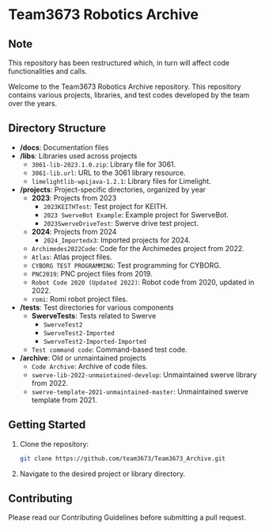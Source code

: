 # Team3673 Robotics Archive

## Note

This repository has been restructured which, in turn will affect code functionalities and calls.

Welcome to the Team3673 Robotics Archive repository. This repository contains various projects, libraries, and test codes developed by the team over the years.

## Directory Structure

- **/docs**: Documentation files
- **/libs**: Libraries used across projects
  - `3061-lib-2023.1.0.zip`: Library file for 3061.
  - `3061-lib.url`: URL to the 3061 library resource.
  - `limelightlib-wpijava-1.2.1`: Library files for Limelight.
- **/projects**: Project-specific directories, organized by year
  - **2023**: Projects from 2023
    - `2023KEITHTest`: Test project for KEITH.
    - `2023 SwerveBot Example`: Example project for SwerveBot.
    - `2023SwerveDriveTest`: Swerve drive test project.
  - **2024**: Projects from 2024
    - `2024_Importedx3`: Imported projects for 2024.
  - `Archimedes2022Code`: Code for the Archimedes project from 2022.
  - `Atlas`: Atlas project files.
  - `CYBORG TEST PROGRAMMING`: Test programming for CYBORG.
  - `PNC2019`: PNC project files from 2019.
  - `Robot Code 2020 (Updated 2022)`: Robot code from 2020, updated in 2022.
  - `romi`: Romi robot project files.
- **/tests**: Test directories for various components
  - **SwerveTests**: Tests related to Swerve
    - `SwerveTest2`
    - `SwerveTest2-Imported`
    - `SwerveTest2-Imported-Imported`
  - `Test command code`: Command-based test code.
- **/archive**: Old or unmaintained projects
  - `Code Archive`: Archive of code files.
  - `swerve-lib-2022-unmaintained-develop`: Unmaintained swerve library from 2022.
  - `swerve-template-2021-unmaintained-master`: Unmaintained swerve template from 2021.

## Getting Started

1. Clone the repository:
   ```sh
   git clone https://github.com/team3673/Team3673_Archive.git
2. Navigate to the desired project or library directory.

## Contributing

Please read our Contributing Guidelines before submitting a pull request.
